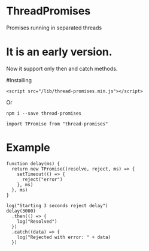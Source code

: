 # ThreadPromises

Promises running in separated threads

# It is an early version.

Now it support only then and catch methods.

#Installing

```
<script src="/lib/thread-promises.min.js"></script>
```

Or

```
npm i --save thread-promises
```

```
import TPromise from "thread-promises"
```

# Example

```
function delay(ms) {
  return new TPromise((resolve, reject, ms) => {
    setTimeout(() => {
      reject("error")
    }, ms)
  }, ms)
}

log("Starting 3 seconds reject delay")
delay(3000)
  .then(() => {
    log("Resolved")
  })
  .catch((data) => {
    log("Rejected with error: " + data)
  })
```
